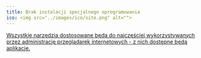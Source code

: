 ```yaml
---
title: Brak instalacji specjalnego oprogramowania
ico: <img src="../images/ico/site.png" alt="">
---
```

<a href="https://ankieta.aplikacje.gov.pl/survey/bea7e9bf-b6d2-4e20-bb5c-21875125dc1a">Wszystkie narzędzia dostosowane będą do najczęściej wykorzystywanych przez administrację przeglądarek internetowych - z&nbsp;nich dostępne będą aplikacje.</a>
